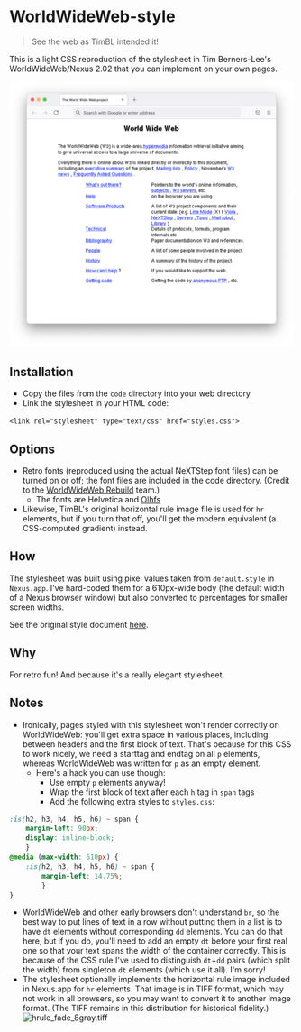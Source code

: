 # WorldWideWeb-style
> See the web as TimBL intended it!

This is a light CSS reproduction of the stylesheet in Tim Berners-Lee's WorldWideWeb/Nexus 2.02 that you can implement on your own pages.

![screenshot](screenshot.png)

## Installation

* Copy the files from the <code>code</code> directory into your web directory
* Link the stylesheet in your HTML code:

`<link rel="stylesheet" type="text/css" href="styles.css">`

## Options

* Retro fonts (reproduced using the actual NeXTStep font files) can be turned on or off; the font files are included in the code directory. (Credit to the [WorldWideWeb Rebuild](https://worldwideweb.cern.ch/typography/) team.)
     * The fonts are Helvetica and [Olhfs](https://github.com/AlexHorovitz/Ohlfs-font-to-ttf-conversion)
* Likewise, TimBL's original horizontal rule image file is used for `hr` elements, but if you turn that off, you'll get the modern equivalent (a CSS-computed gradient) instead.

## How

The stylesheet was built using pixel values taken from `default.style` in `Nexus.app`. I've hard-coded them for a 610px-wide body (the default width of a Nexus browser window) but also converted to percentages for smaller screen widths.

See the original style document [here](default.style).

## Why

For retro fun! And because it's a really elegant stylesheet.

## Notes

* Ironically, pages styled with this stylesheet won't render correctly on WorldWideWeb: you'll get extra space in various places, including between headers and the first block of text. That's because for this CSS to work nicely, we need a starttag and endtag on all `p` elements, whereas WorldWideWeb was written for `p` as an empty element.
     * Here's a hack you can use though:
          * Use empty `p` elements anyway!
          * Wrap the first block of text after each `h` tag in `span` tags
          * Add the following extra styles to `styles.css`:
```css 
:is(h2, h3, h4, h5, h6) ~ span {
	margin-left: 90px;
	display: inline-block;
	}
@media (max-width: 610px) {
	:is(h2, h3, h4, h5, h6) ~ span {
		margin-left: 14.75%;
		}
}
```
* WorldWideWeb and other early browsers don't understand `br`, so the best way to put lines of text in a row without putting them in a list is to have `dt` elements without corresponding `dd` elements. You can do that here, but if you do, you'll need to add an empty `dt` before your first real one so that your text spans the width of the container correctly. This is because of the CSS rule I've used to distinguish `dt`+`dd` pairs (which split the width) from singleton `dt` elements (which use it all). I'm sorry!
* The stylesheet optionally implements the horizontal rule image included in Nexus.app for `hr` elements. That image is in TIFF format, which may not work in all browsers, so you may want to convert it to another image format. (The TIFF remains in this distribution for historical fidelity.)
![hrule_fade_8gray.tiff](https://raw.githubusercontent.com/tweedyflanigan/WorldWideWeb-style/main/code/hrule_fade_8gray.tiff)
